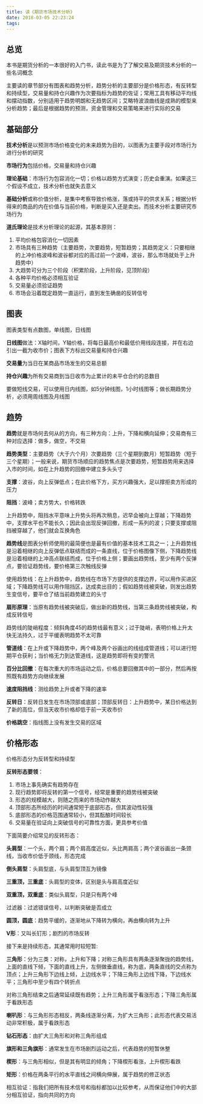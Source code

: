 ```yaml
---
title: 读《期货市场技术分析》
date: 2018-03-05 22:23:24
tags:
---
```


## 总览

本书是期货分析的一本很好的入门书，读此书是为了了解交易及期货技术分析的一些名词概念

主要读的章节部分有图表和趋势分析，趋势分析的主要部分是价格形态，有反转型和持续型，交易量和持仓兴趣作为次要指标为趋势的佐证；常用工具有移动平均线和摆动指数，分别适用于趋势明朗和无趋势区间；艾略特波浪曲线是成熟的模型来分析趋势；最后是根据趋势的预测，资金管理和交易策略来进行实际的交易


## 基础部分

**技术分析**是以预测市场价格变化的未来趋势为目的，以图表为主要手段对市场行为进行分析的研究

**市场行为**包括价格，交易量和持仓兴趣

**理论基础**：市场行为包容消化一切；价格以趋势方式演变；历史会重演。如果这三个假设不成立，技术分析也就失去意义

**基础分析**或称价值分析，是集中考察导致价格涨，落或持平的供求关系；根据分析得来的商品的内在价值与当前价格，判断是买入还是卖出。而技术分析主要研究市场行为

**道氏理论**是技术分析理论的起源，其基本原则：

1. 平均价格包容消化一切因素
2. 市场具有三种趋势（主要趋势，次要趋势，短暂趋势；其趋势定义：只要相继的上冲价格波峰和波谷都对应的高过前一个波峰，波谷，那么市场就处于上升趋势中）
3. 大趋势可分为三个阶段（积累阶段，上升阶段，见顶阶段）
4. 各种平均价格必须相互验证
5. 交易量必须验证趋势
6. 市场会沿着既定趋势一直运行，直到发生确凿的反转信号

## 图表

图表类型有点数图，单线图，日线图

**日线图**做法：X轴时间，Y轴价格，将每日最高价和最低价用线段连接，并在右边引出一截为收市价；图表下方标出交易量和持仓兴趣

**交易量**为当日在某商品市场发生的交易总额

**持仓兴趣**为所有交易商到当日收市为止累计的未平仓合约的总数目

要做短线交易，可以使用日内线图，如5分钟线图，1小时线图等；做长期趋势分析，必须用周线图及月线图

## 趋势

**趋势**就是市场何去何从的方向，有三种方向：上升，下降和横向延伸；交易商有三种对应选择：做多，做空，不交易

**趋势类型**：主要趋势（大于六个月）次要趋势（三个星期到数月）短暂趋势（短于三个星期）；一般来说，期货市场顺应的趋势焦点是次要趋势，短暂趋势用来选择入市的时间，如在上升趋势的回撤中建立多头头寸

**支撑**：波谷，向上反弹低点；在此价格下方，买方兴趣强大，足以撑拒卖方形成的压力

**阻挡**：波峰；卖方势大，价格转跌

上升趋势中，阻挡水平意味上升势头将再次稍息，迟早会被向上穿越；下降趋势中，支撑水平也不能长久；因此会出现反弹回撤，形成一系列的波；只要支撑或阻挡被穿越了，他们就会互换角色

**趋势线**是图表分析师使用的最简便也是最有价值的基本技术工具之一；上升趋势线是沿着相继的向上反弹低点联结而成的一条直线，位于价格图像下侧，下降趋势线是沿着相继的上冲高点联结而成，位于价格上侧；要画出趋势线，至少有两个反弹点，要验证趋势线，要价格第三次触线反弹

使用趋势线：在上升趋势中，趋势线在市场下方提供的支撑边界，可以用作买进区域；下降趋势线可以用作阻挡区，达成卖出目的；假如趋势线被突破，则发出趋势生变信号，要平仓了结当前趋势建立的头寸

**扇形原理**：当原有趋势线被突破后，做出新的趋势线，当第三条趋势线被突破，构成反转信号

趋势线的陡峭程度：倾斜角度45的趋势线最有意义；过于陡峭，表明价格上升太快无法持久，过于平缓表明趋势不太可靠

**管道线**：在上升或下降趋势中，两个峰及两个谷画出的线组成管道线；可以进行短期平仓获利；当价格无力到达管道线，这是趋势即将有变的警讯

**百分比回撤**：在每次重大的市场运动之后，价格总要回撤其中的一部分，然后再按照既有趋势方向继续发展

**速度阻挡线**：测绘趋势上升或者下降的速率

**反转日**：反转日发生在市场顶部或底部；顶部反转日：上升趋势中，某日价格达到了新的高位，但当天收市价格却低于前一天收市价

**价格跳空**：指线图上没有发生交易的区域


## 价格形态

价格形态分为反转型和持续型

**反转形态要领**：

1. 市场上事先确实有趋势存在
2. 现行趋势即将反转的第一个信号，经常是重要的趋势线被突破
3. 形态的规模越大，则随之而来的市场动作越大
4. 顶部形态所经历的时间通常短于底部形态，但其波动性较强
5. 底部形态的价格范围通常较小，但其酝酿时间较长
6. 交易量在验证向上突破信号的可靠性方面，更具参考价值

下面简要介绍常见的反转形态：

**头肩型**：一个头，两个肩；两个肩高度近似，头比两肩高；两个波谷画出一条颈线，当收市价低于颈线，形态完成

**倒头肩型**：头肩型底，与头肩型顶互为镜像

**三重顶，三重底**：头肩型的变体，区别是头与肩高度近似

**双重顶，双重底**：类似头肩型，只是只有两个峰

过滤器：过滤错误信号，以判断突破是否成立

**圆顶，圆底**：趋势平缓的，逐渐地从下降转为横向，再由横向转为上升

**V形**：又叫长钉形；剧烈的市场反转


接下来是持续形态，其通常用时较短暂:

**三角形**：分为三类：对称，上升和下降；对称三角形具有两条逐渐聚拢的趋势线，上面的直线下倾，下面的直线上升，左侧做垂直线，称为底，两条直线的交点称为顶点；上升三角形下边线上倾，上边线水平；下降三角形上边线下降，下边线水平；三角形中至少有四个转折点

对称三角形结束之后通常延续既有趋势；上升三角形属于看涨形态；下降三角形属于看跌形态

**喇叭形**：与三角形形态相反，两条线逐渐分离，为扩大三角形；此形态代表交易活动非常积极，属于看跌形态

**钻石形态**：由扩大三角形和对称三角形组成

**旗形和三角旗形**：通常发生在市场剧烈运动之后，代表趋势的短暂休整

**楔形**：与三角形相似，但是其有明显的倾角；下降楔形看涨，上升楔形看跌

**矩形**：价格在两条平行的水平直线之间横向伸展，属于趋势的修正状态

相互验证：指我们把所有技术信号和指标都加以比较参考，从而保证他们中的大部分相互验证，指向共同的方向

